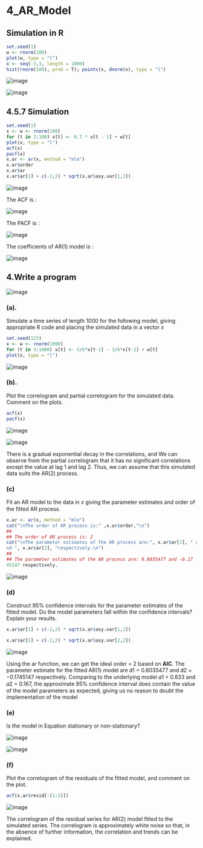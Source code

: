 # 4_AR_Model

## Simulation in R

```R
set.seed(1)
w <- rnorm(100)
plot(w, type = "l")
x <- seq(-3,3, length = 1000)
hist(rnorm(100), prob = T); points(x, dnorm(x), type = "l")
```

![image](https://github.com/ArnoldX99/Time-series-with-R/assets/64125777/5a9e6170-c6af-4d7b-9fd7-f59f4cf45022)

![image](https://github.com/ArnoldX99/Time-series-with-R/assets/64125777/f29703dc-4d9f-4c67-9ec4-92e2d5a51777)

## 4.5.7 Simulation

```R
set.seed(1)
x <- w <- rnorm(100)
for (t in 2:100) x[t] <- 0.7 * x[t - 1] + w[t]
plot(x, type = "l")
acf(x)
pacf(x)
x.ar <- ar(x, method = "mle")
x.ar$order
x.ar$ar
x.ar$ar[1] + c(-2,2) * sqrt(x.ar$asy.var[1,1])
```

![image](https://github.com/ArnoldX99/Time-series-with-R/assets/64125777/3f9cf29b-f7c1-4219-b2c6-068b80f9a756)

The ACF is :

![image](https://github.com/ArnoldX99/Time-series-with-R/assets/64125777/9e58da56-5046-4bd3-9dec-fe9b67a0b6c7)

The PACF is :

![image](https://github.com/ArnoldX99/Time-series-with-R/assets/64125777/05eb2eac-2124-414f-a64d-7497857bcfad)

The coefficients of AR(1) model is :

![image](https://github.com/ArnoldX99/Time-series-with-R/assets/64125777/224a5e32-4235-4e51-bdbc-619ba398db04)

## 4.Write a program

![image](https://github.com/ArnoldX99/Time-series-with-R/assets/64125777/f3447265-fc3e-4264-985d-2848aabdcc7f)

### (a). 

Simulate a time series of length 1000 for the following model, giving appropriate R code  and placing the simulated data in a vector x

```R
set.seed(123)
x <- w <- rnorm(1000)
for (t in 3:1000) x[t] <- 5/6*x[t-1] - 1/6*x[t-2] + w[t]
plot(x, type = "l")
```

![image](https://github.com/ArnoldX99/Time-series-with-R/assets/64125777/db920a45-39ac-4c66-9d3d-54e8b61b17a0)

### (b). 

Plot the correlogram and partial correlogram for the simulated data. Comment on  the plots.

```R
acf(x)
pacf(x)
```

![image](https://github.com/ArnoldX99/Time-series-with-R/assets/64125777/ebb1f0d2-351a-45ee-a7e4-41eb7d6086c2)

![image](https://github.com/ArnoldX99/Time-series-with-R/assets/64125777/ae07a3d8-1a35-40e5-bb5d-182eb543169f)

There is a gradual  exponential decay in the correlations, and We can observe from the partial  correlogram that it has no significant correlations except the value at lag 1 and lag 2.  Thus, we can assume that this simulated data suits the AR(2) process.

### (c) 

Fit an AR model to the data in 𝑥 giving the parameter estimates and order of the  fitted AR process.

```R
x.ar <- ar(x, method = "mle")
cat("\nThe order of AR process is:" ,x.ar$order,"\n")
## 
## The order of AR process is: 2
cat("\nThe parameter estimates of the AR process are:", x.ar$ar[1], " a
nd ", x.ar$ar[2], "respectively.\n")
## 
## The parameter estimates of the AR process are: 0.8035477 and -0.17
45147 respectively.
```

![image](https://github.com/ArnoldX99/Time-series-with-R/assets/64125777/5b4d53a5-1ac4-419d-8bb8-6cedf7ad791a)

### (d) 

Construct 95% confidence intervals for the parameter estimates of the fitted model.  Do the model parameters fall within the confidence intervals? Explain your results.

```R
x.ar$ar[1] + c(-2,2) * sqrt(x.ar$asy.var[1,1])

x.ar$ar[2] + c(-2,2) * sqrt(x.ar$asy.var[2,2])
```

![image](https://github.com/ArnoldX99/Time-series-with-R/assets/64125777/f8f0a369-636c-4f24-ad21-c64a83a671ff)

Using the ar function, we can get the ideal order = 2 based on **AIC**. The parameter estimate for the fitted AR(1) model are 𝛼̂1 = 0.8035477 and 𝛼̂2 = −0.1745147 respectively. Comparing to the underlying model 𝛼1 = 0.833 and 𝛼2 = 0.167, the approximate 95% confidence interval does contain the value of  the model parameters as expected, giving us no reason to doubt the implementation  of the model

### (e)

 Is the model in Equation stationary or non-stationary?

![image](https://github.com/ArnoldX99/Time-series-with-R/assets/64125777/24b94dec-4db9-4957-8d13-95350db4749a)

![image](https://github.com/ArnoldX99/Time-series-with-R/assets/64125777/6116f089-a462-453a-a0e1-e83cd2b93a42)

### (f) 

Plot the correlogram of the residuals of the fitted model, and comment on the plot.

```R
acf(x.ar$resid[-(1:2)])
```

![image](https://github.com/ArnoldX99/Time-series-with-R/assets/64125777/633355b4-02b9-4ff6-b4d2-9514f65410d2)

The correlogram of the residual series for AR(2) model fitted to the simulated  series. The correlogram is approximately white noise so that, in the absence of  further information, the correlation and trends can be explained.
